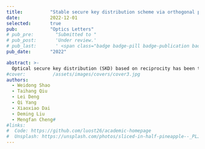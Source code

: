 ```yaml
---
title:          "Stable secure key distribution scheme via orthogonal polarizations and a joint source-channel model"
date:           2022-12-01
selected:       true
pub:            "Optics Letters"
# pub_pre:        "Submitted to "
# pub_post:       'Under review.'
# pub_last:       ' <span class="badge badge-pill badge-publication badge-success">Spotlight</span>'
pub_date:       "2022"

abstract: >-
  Optical secure key distribution (SKD) based on reciprocity has been the subject of increasing discussion, for its inherent information-theoretic safety and because there is less occupation of fiber channels. The combination of reciprocal polarization and broadband entropy sources has proven effective in increasing the rate of SKD. However, the stabilization of such systems suffers from the limited span of polarization states and inconsistent polarization detection. The specific causes are analyzed in principle. To solve this issue, we propose a strategy for extracting secure keys from orthogonal polarizations. Optical carriers with orthogonal polarizations at interactive parties are modulated by external random signals using polarization division multiplexing dual-parallel Mach–Zehnder modulators. After bidirectional transmission through a 10-km fiber channel, error-free SKD with a rate of 2.07 Gbit/s is experimentally realized. The high correlation coefficient of the extracted analog vectors can be maintained for over 30 min. The proposed method is a step toward the development of secure communication with high speed and feasibility.
#cover:          /assets/images/covers/cover3.jpg
authors:
  - Weidong Shao
  - Taihang Qiu
  - Lei Deng
  - Qi Yang
  - Xiaoxiao Dai
  - Deming Liu
  - Mengfan Cheng#
#links:
#  Code: https://github.com/luost26/academic-homepage
#  Unsplash: https://unsplash.com/photos/sliced-in-half-pineapple--_PLJZmHZzk
---
```

